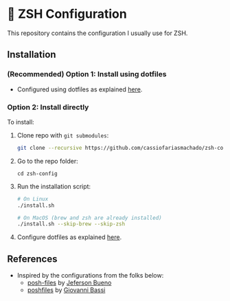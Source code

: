 # 🚀 ZSH Configuration

This repository contains the configuration I usually use for ZSH.

## Installation

### (Recommended) Option 1: Install using dotfiles

* Configured using dotfiles as explained [here](https://github.com/cassiofariasmachado/dotfiles).

### Option 2: Install directly

To install:

1. Clone repo with `git submodules`:

    ```bash
    git clone --recursive https://github.com/cassiofariasmachado/zsh-config.git
    ```

2. Go to the repo folder:
    ```
    cd zsh-config
    ```

3. Run the installation script:
    ```bash
    # On Linux
    ./install.sh

    # On MacOS (brew and zsh are already installed)
    ./install.sh --skip-brew --skip-zsh
    ```

4. Configure dotfiles as explained [here](https://github.com/cassiofariasmachado/dotfiles).

## References

- Inspired by the configurations from the folks below:
  - [posh-files](https://github.com/jfbueno/posh-files.git) by [Jeferson Bueno](https://github.com/jfbueno)
  - [poshfiles](https://github.com/giggio/poshfiles) by [Giovanni Bassi](https://github.com/giggio)
